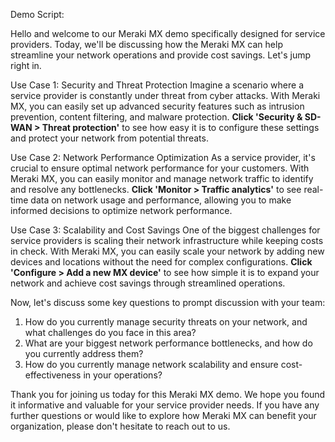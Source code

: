 Demo Script:

Hello and welcome to our Meraki MX demo specifically designed for service providers. Today, we'll be discussing how the Meraki MX can help streamline your network operations and provide cost savings. Let's jump right in.

Use Case 1: Security and Threat Protection
Imagine a scenario where a service provider is constantly under threat from cyber attacks. With Meraki MX, you can easily set up advanced security features such as intrusion prevention, content filtering, and malware protection. **Click 'Security & SD-WAN > Threat protection'** to see how easy it is to configure these settings and protect your network from potential threats.

Use Case 2: Network Performance Optimization
As a service provider, it's crucial to ensure optimal network performance for your customers. With Meraki MX, you can easily monitor and manage network traffic to identify and resolve any bottlenecks. **Click 'Monitor > Traffic analytics'** to see real-time data on network usage and performance, allowing you to make informed decisions to optimize network performance.

Use Case 3: Scalability and Cost Savings
One of the biggest challenges for service providers is scaling their network infrastructure while keeping costs in check. With Meraki MX, you can easily scale your network by adding new devices and locations without the need for complex configurations. **Click 'Configure > Add a new MX device'** to see how simple it is to expand your network and achieve cost savings through streamlined operations.

Now, let's discuss some key questions to prompt discussion with your team:
1. How do you currently manage security threats on your network, and what challenges do you face in this area?
2. What are your biggest network performance bottlenecks, and how do you currently address them?
3. How do you currently manage network scalability and ensure cost-effectiveness in your operations?

Thank you for joining us today for this Meraki MX demo. We hope you found it informative and valuable for your service provider needs. If you have any further questions or would like to explore how Meraki MX can benefit your organization, please don't hesitate to reach out to us.
